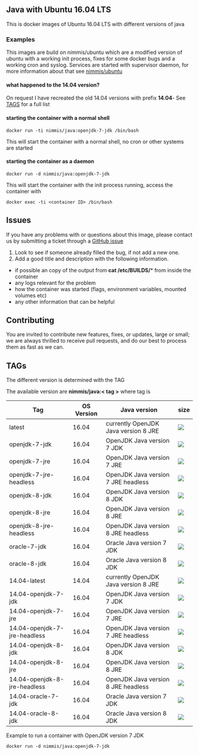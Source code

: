 ## Java with Ubuntu 16.04 LTS

This is docker images of Ubuntu 16.04 LTS with different versions of java

### Examples

This images are build on nimmis/ubuntu which are a modified version of ubuntu with a working 
init process, fixes for some docker bugs and a working cron and syslog. Services are started with
supervisor daemon, for more information about that see [nimmis/ubuntu](https://registry.hub.docker.com/u/nimmis/ubuntu/)

#### what happened to the 14.04 version?

On request I have recreated the old 14.04 versions with prefix **14.04**-
See [TAGS](#tags) for a full list

#### starting the container with a normal shell

	docker run -ti nimmis/java:openjdk-7-jdk /bin/bash

This will start the container with a normal shell, no cron or other systems are started

#### starting the container as a daemon

	docker run -d nimmis/java:openjdk-7-jdk

This will start the container with the init process running, access the container with

	docker exec -ti <container ID> /bin/bash

## Issues

If you have any problems with or questions about this image, please contact us by submitting a ticket through a [GitHub issue](https://github.com/nimmis/docker-java/issues "GitHub issue")

1. Look to see if someone already filled the bug, if not add a new one.
2. Add a good title and description with the following information.
 - if possible an copy of the output from **cat /etc/BUILDS/*** from inside the container
 - any logs relevant for the problem
 - how the container was started (flags, environment variables, mounted volumes etc)
 - any other information that can be helpful

## Contributing

You are invited to contribute new features, fixes, or updates, large or small; we are always thrilled to receive pull requests, and do our best to process them as fast as we can.

## TAGs


The different version is determined with the TAG 

The available version are **nimmis/java:< tag >** where tag is 

| Tag    | OS Version | Java version | size |
| ------ | --- | -------------- | ---- |
| latest | 16.04 | currently OpenJDK Java version 8 JRE | [![](https://images.microbadger.com/badges/image/nimmis/java.svg)](https://microbadger.com/images/nimmis/java "Get your own image badge on microbadger.com") |
| openjdk-7-jdk | 16.04 | OpenJDK Java version 7 JDK | [![](https://images.microbadger.com/badges/image/nimmis/java:openjdk-7-jdk.svg)](https://microbadger.com/images/nimmis/java:openjdk-7-jdk "Get your own image badge on microbadger.com")  |
| openjdk-7-jre  | 16.04 | OpenJDK Java version 7 JRE | [![](https://images.microbadger.com/badges/image/nimmis/java:openjdk-7-jre.svg)](https://microbadger.com/images/nimmis/java:openjdk-7-jre "Get your own image badge on microbadger.com") |
| openjdk-7-jre-headless | 16.04 | OpenJDK Java version 7 JRE headless | [![](https://images.microbadger.com/badges/image/nimmis/java:openjdk-7-jre-headless.svg)](https://microbadger.com/images/nimmis/java:openjdk-7-jre-headless "Get your own image badge on microbadger.com") |
| openjdk-8-jdk | 16.04 | OpenJDK Java version 8 JDK | [![](https://images.microbadger.com/badges/image/nimmis/java:openjdk-8-jdk.svg)](https://microbadger.com/images/nimmis/java:openjdk-8-jdk "Get your own image badge on microbadger.com") |
| openjdk-8-jre  | 16.04 | OpenJDK Java version 8 JRE | [![](https://images.microbadger.com/badges/image/nimmis/java:openjdk-8-jre.svg)](https://microbadger.com/images/nimmis/java:openjdk-8-jre "Get your own image badge on microbadger.com") |
| openjdk-8-jre-headless | 16.04 | OpenJDK Java version 8 JRE headless | [![](https://images.microbadger.com/badges/image/nimmis/java:openjdk-8-jre-headless.svg)](https://microbadger.com/images/nimmis/java:openjdk-8-jre-headless "Get your own image badge on microbadger.com") |
| oracle-7-jdk | 16.04 | Oracle Java version 7 JDK | [![](https://images.microbadger.com/badges/image/nimmis/java:oracle-7-jdk.svg)](https://microbadger.com/images/nimmis/java:oracle-7-jdk "Get your own image badge on microbadger.com") |
| oracle-8-jdk  | 16.04 | Oracle Java version 8 JDK | [![](https://images.microbadger.com/badges/image/nimmis/java:oracle-8-jdk.svg)](https://microbadger.com/images/nimmis/java:oracle-8-jdk "Get your own image badge on microbadger.com") |
| 14.04-latest | 14.04 | currently OpenJDK Java version 8 JRE | [![](https://images.microbadger.com/badges/image/nimmis/java:14.04-latest.svg)](https://microbadger.com/images/nimmis/java:14.04-latest "Get your own image badge on microbadger.com") |
| 14.04-openjdk-7-jdk | 16.04 | OpenJDK Java version 7 JDK | [![](https://images.microbadger.com/badges/image/nimmis/java:14.04-openjdk-7-jdk.svg)](https://microbadger.com/images/nimmis/java:openjdk-7-jdk "Get your own image badge on microbadger.com")  |
| 14.04-openjdk-7-jre  | 16.04 | OpenJDK Java version 7 JRE | [![](https://images.microbadger.com/badges/image/nimmis/java:14.04-openjdk-7-jre.svg)](https://microbadger.com/images/nimmis/java:14.04-openjdk-7-jre "Get your own image badge on microbadger.com") |
| 14.04-openjdk-7-jre-headless | 16.04 | OpenJDK Java version 7 JRE headless | [![](https://images.microbadger.com/badges/image/nimmis/java:14.04-openjdk-7-jre-headless.svg)](https://microbadger.com/images/nimmis/java:14.04-openjdk-7-jre-headless "Get your own image badge on microbadger.com") |
| 14.04-openjdk-8-jdk | 16.04 | OpenJDK Java version 8 JDK | [![](https://images.microbadger.com/badges/image/nimmis/java:14.04-openjdk-8-jdk.svg)](https://microbadger.com/images/nimmis/java:14.04-openjdk-8-jdk "Get your own image badge on microbadger.com") |
| 14.04-openjdk-8-jre  | 16.04 | OpenJDK Java version 8 JRE | [![](https://images.microbadger.com/badges/image/nimmis/java:14.04-openjdk-8-jre.svg)](https://microbadger.com/images/nimmis/java:14.04-openjdk-8-jre "Get your own image badge on microbadger.com") |
| 14.04-openjdk-8-jre-headless | 16.04 | OpenJDK Java version 8 JRE headless | [![](https://images.microbadger.com/badges/image/nimmis/java:14.04-openjdk-8-jre-headless.svg)](https://microbadger.com/images/nimmis/java:14.04-openjdk-8-jre-headless "Get your own image badge on microbadger.com") |
| 14.04-oracle-7-jdk | 16.04 | Oracle Java version 7 JDK | [![](https://images.microbadger.com/badges/image/nimmis/java:14.04-oracle-7-jdk.svg)](https://microbadger.com/images/nimmis/java:14.04-oracle-7-jdk "Get your own image badge on microbadger.com") |
| 14.04-oracle-8-jdk  | 16.04 | Oracle Java version 8 JDK | [![](https://images.microbadger.com/badges/image/nimmis/java:14.04-oracle-8-jdk.svg)](https://microbadger.com/images/nimmis/java:14.04-oracle-8-jdk "Get your own image badge on microbadger.com") |

Example to run a container with OpenJDK version 7 JDK

	docker run -d nimmis/java:openjdk-7-jdk


